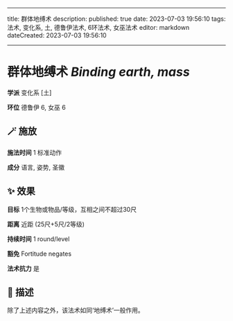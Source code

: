 
---
title: 群体地缚术
description: 
published: true
date: 2023-07-03 19:56:10
tags: 法术, 变化系, 土, 德鲁伊法术, 6环法术, 女巫法术
editor: markdown
dateCreated: 2023-07-03 19:56:10

---

# **群体地缚术** *Binding earth, mass*

**学派** 变化系 \[土\] 

**环位** 德鲁伊 6, 女巫 6

## 🪄 施放

**施法时间** 1 标准动作

**成分** 语言, 姿势, 圣徽

## ✨ 效果 

**目标** 1个生物或物品/等级，互相之间不超过30尺 

**距离** 近距 (25尺+5尺/2等级)  

**持续时间** 1 round/level 

**豁免** Fortitude negates

**法术抗力** 是

## 📖 描述

除了上述内容之外，该法术如同‘地缚术’一般作用。
    